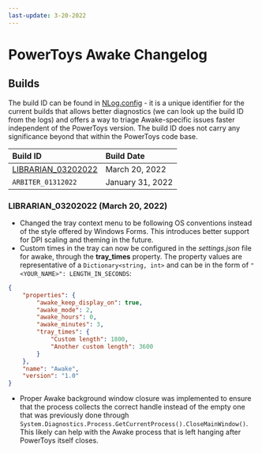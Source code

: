 ```yaml
---
last-update: 3-20-2022
---
```


# PowerToys Awake Changelog

## Builds

The build ID can be found in [NLog.config](https://github.com/microsoft/PowerToys/blob/2e3a2b3f96f67c7dfc72963e5135662d3230b5fe/src/modules/awake/Awake/NLog.config#L5) - it is a unique identifier for the current builds that allows better diagnostics (we can look up the build ID from the logs) and offers a way to triage Awake-specific issues faster independent of the PowerToys version. The build ID does not carry any significance beyond that within the PowerToys code base.

| Build ID                                                  | Build Date       |
|:----------------------------------------------------------|:-----------------|
| [LIBRARIAN_03202022](#librarian_03202022-march-20-2022)   | March 20, 2022   |
| `ARBITER_01312022`                                        | January 31, 2022 |

### LIBRARIAN_03202022 (March 20, 2022)

- Changed the tray context menu to be following OS conventions instead of the style offered by Windows Forms. This introduces better support for DPI scaling and theming in the future.
- Custom times in the tray can now be configured in the _settings.json_ file for awake, through the **tray_times** property. The property values are representative of a `Dictionary<string, int>` and can be in the form of `"<YOUR_NAME>": LENGTH_IN_SECONDS`:

```json
{
    "properties": {
        "awake_keep_display_on": true,
        "awake_mode": 2,
        "awake_hours": 0,
        "awake_minutes": 3,
        "tray_times": {
            "Custom length": 1800,
            "Another custom length": 3600
        }
    },
    "name": "Awake",
    "version": "1.0"
}
```

- Proper Awake background window closure was implemented to ensure that the process collects the correct handle instead of the empty one that was previously done through `System.Diagnostics.Process.GetCurrentProcess().CloseMainWindow()`. This likely can help with the Awake process that is left hanging after PowerToys itself closes.
